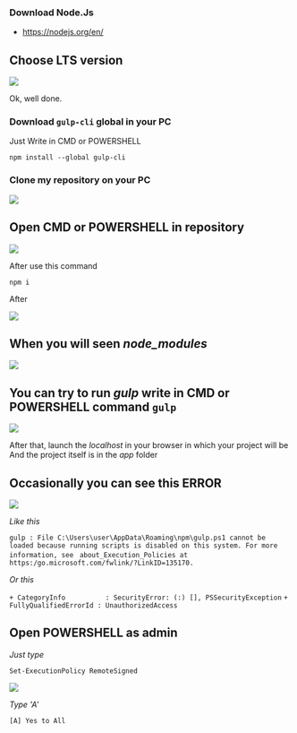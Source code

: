 ###  Download Node.Js
* https://nodejs.org/en/

## Choose LTS version

![](https://sun9-66.userapi.com/impg/lhi7cRs8Rk8Xja00ObixHQJKNI8EFMiCCCaO1g/gHDnN8XujL4.jpg?size=609x159&quality=96&sign=b4ffdc0bbacc75fc933b168d480a3c6d&type=album)

Ok, well done.

### Download `gulp-cli` global in your PC

Just Write in CMD or POWERSHELL 

`npm install --global gulp-cli`

### Clone my repository on your PC

![](https://sun9-60.userapi.com/impg/wHC-BgKlDqEnZ4vVnINp2vNVnaCVGEoQXzx4-Q/7fF-fALt0KY.jpg?size=353x298&quality=96&sign=bda46d10675725b9f25bf55b3f3525c8&type=album)

## Open CMD or POWERSHELL in repository 

![](https://sun9-69.userapi.com/impg/rntNWge7M_45JKmam0mmwreKDizGh0bm6KvPFQ/BllU23h4Gjc.jpg?size=904x561&quality=96&sign=8d88be0d138065536ab48235fc5e0cfc&type=album)

After use this command

`npm i`

After

![](https://sun9-2.userapi.com/impg/TNSjaGR9XfTb_p2_dmfRYhlcA0jKH86CIsCdYg/hVJ0wyjgPV4.jpg?size=905x557&quality=96&sign=e8ba22b3346399618f12c513f22d6b62&type=album)

## When you will seen _node_modules_

![](https://sun9-29.userapi.com/impg/6jR0sFy2bBtZaiJ4mAVhoPyovcNUn2hjx1kdUQ/KPR1-OzzFx8.jpg?size=134x150&quality=96&sign=6ae4b871402936d052c6bdcf87eccc24&type=album)

## You can try to run _gulp_ write in CMD or POWERSHELL command `gulp`

![](https://sun9-56.userapi.com/impg/-Dsh-eTvTVgcddIuIOMstxjdilckHacaAix0Kw/A-wJPO2L4hE.jpg?size=903x559&quality=96&sign=441850c63560a2d6114a99a51c870b76&type=album)

After that, launch the _localhost_ in your browser in which your project will be
And the project itself is in the _app_ folder 

## Occasionally you can see this ERROR

![](https://sun9-25.userapi.com/impg/UN67Ltw6Es48HKHTrnw5KPcYe0V7ULabS9XF_Q/YPgk-KVVaUI.jpg?size=1064x138&quality=96&sign=697604e8a3cc7bac9b1edcd6688cddf6&type=album)

_Like this_

`gulp : File C:\Users\user\AppData\Roaming\npm\gulp.ps1 cannot be loaded because running scripts is disabled on this system. For more information, see `
`about_Execution_Policies at https:/go.microsoft.com/fwlink/?LinkID=135170.`

_Or this_

`+ CategoryInfo          : SecurityError: (:) [], PSSecurityException`
`+ FullyQualifiedErrorId : UnauthorizedAccess`

## Open POWERSHELL as admin

_Just type_

`Set-ExecutionPolicy RemoteSigned`

![](https://sun9-68.userapi.com/impg/1juBrNj4NIBubsd36_2PCWINRkJlvAVeSoMIdw/TX-Ne-6zSrs.jpg?size=833x105&quality=96&sign=92c48632a55aa2b3a350664b01465049&type=album)

_Type 'A'_

`[A] Yes to All`
